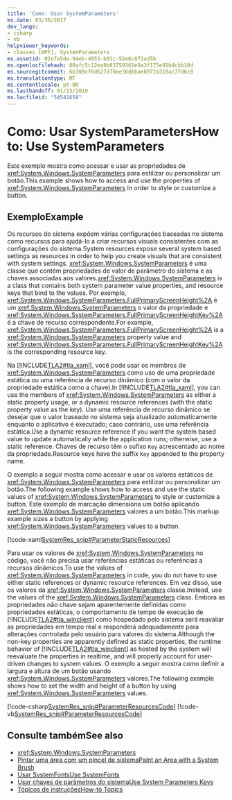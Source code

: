 ```yaml
---
title: 'Como: Usar SystemParameters'
ms.date: 03/30/2017
dev_langs:
- csharp
- vb
helpviewer_keywords:
- classes [WPF], SystemParameters
ms.assetid: 02e7a5de-94eb-4953-b91c-52e6c872ad5b
ms.openlocfilehash: 00afc5c12ea9b83759361e9a3f175e91b4cbb10d
ms.sourcegitcommit: 6b308cf6d627d78ee36dbbae8972a310ac7fd6c8
ms.translationtype: MT
ms.contentlocale: pt-BR
ms.lasthandoff: 01/23/2019
ms.locfileid: "54541658"
---
```

# <a name="how-to-use-systemparameters"></a><span data-ttu-id="3b932-102">Como: Usar SystemParameters</span><span class="sxs-lookup"><span data-stu-id="3b932-102">How to: Use SystemParameters</span></span>
<span data-ttu-id="3b932-103">Este exemplo mostra como acessar e usar as propriedades de <xref:System.Windows.SystemParameters> para estilizar ou personalizar um botão.</span><span class="sxs-lookup"><span data-stu-id="3b932-103">This example shows how to access and use the properties of <xref:System.Windows.SystemParameters> in order to style or customize a button.</span></span>  
  
## <a name="example"></a><span data-ttu-id="3b932-104">Exemplo</span><span class="sxs-lookup"><span data-stu-id="3b932-104">Example</span></span>  
 <span data-ttu-id="3b932-105">Os recursos do sistema expõem várias configurações baseadas no sistema como recursos para ajudá-lo a criar recursos visuais consistentes com as configurações do sistema.</span><span class="sxs-lookup"><span data-stu-id="3b932-105">System resources expose several system based settings as resources in order to help you create visuals that are consistent with system settings.</span></span> <span data-ttu-id="3b932-106"><xref:System.Windows.SystemParameters> é uma classe que contém propriedades de valor de parâmetro do sistema e as chaves associadas aos valores.</span><span class="sxs-lookup"><span data-stu-id="3b932-106"><xref:System.Windows.SystemParameters> is a class that contains both system parameter value properties, and resource keys that bind to the values.</span></span> <span data-ttu-id="3b932-107">Por exemplo, <xref:System.Windows.SystemParameters.FullPrimaryScreenHeight%2A> é um <xref:System.Windows.SystemParameters> o valor da propriedade e <xref:System.Windows.SystemParameters.FullPrimaryScreenHeightKey%2A> é a chave de recurso correspondente.</span><span class="sxs-lookup"><span data-stu-id="3b932-107">For example, <xref:System.Windows.SystemParameters.FullPrimaryScreenHeight%2A> is a <xref:System.Windows.SystemParameters> property value and <xref:System.Windows.SystemParameters.FullPrimaryScreenHeightKey%2A> is the corresponding resource key.</span></span>  
  
 <span data-ttu-id="3b932-108">Na [!INCLUDE[TLA2#tla_xaml](../../../../includes/tla2sharptla-xaml-md.md)], você pode usar os membros de <xref:System.Windows.SystemParameters> como uso de uma propriedade estática ou uma referência de recurso dinâmico (com o valor da propriedade estática como a chave).</span><span class="sxs-lookup"><span data-stu-id="3b932-108">In [!INCLUDE[TLA2#tla_xaml](../../../../includes/tla2sharptla-xaml-md.md)], you can use the members of <xref:System.Windows.SystemParameters> as either a static property usage, or a dynamic resource references (with the static property value as the key).</span></span> <span data-ttu-id="3b932-109">Use uma referência de recurso dinâmico se desejar que o valor baseado no sistema seja atualizado automaticamente enquanto o aplicativo é executado; caso contrário, use uma referência estática.</span><span class="sxs-lookup"><span data-stu-id="3b932-109">Use a dynamic resource reference if you want the system based value to update automatically while the application runs; otherwise, use a static reference.</span></span> <span data-ttu-id="3b932-110">Chaves de recurso têm o sufixo `Key` acrescentado ao nome da propriedade.</span><span class="sxs-lookup"><span data-stu-id="3b932-110">Resource keys have the suffix `Key` appended to the property name.</span></span>  
  
 <span data-ttu-id="3b932-111">O exemplo a seguir mostra como acessar e usar os valores estáticos de <xref:System.Windows.SystemParameters> para estilizar ou personalizar um botão.</span><span class="sxs-lookup"><span data-stu-id="3b932-111">The following example shows how to access and use the static values of <xref:System.Windows.SystemParameters> to style or customize a button.</span></span> <span data-ttu-id="3b932-112">Este exemplo de marcação dimensiona um botão aplicando <xref:System.Windows.SystemParameters> valores a um botão.</span><span class="sxs-lookup"><span data-stu-id="3b932-112">This markup example sizes a button by applying <xref:System.Windows.SystemParameters> values to a button.</span></span>  
  
 [!code-xaml[SystemRes_snip#ParameterStaticResources](../../../../samples/snippets/csharp/VS_Snippets_Wpf/SystemRes_snip/CSharp/Pane1.xaml#parameterstaticresources)]  
  
 <span data-ttu-id="3b932-113">Para usar os valores de <xref:System.Windows.SystemParameters> no código, você não precisa usar referências estáticas ou referências a recursos dinâmicos.</span><span class="sxs-lookup"><span data-stu-id="3b932-113">To use the values of <xref:System.Windows.SystemParameters> in code, you do not have to use either static references or dynamic resource references.</span></span> <span data-ttu-id="3b932-114">Em vez disso, use os valores da <xref:System.Windows.SystemParameters> classe.</span><span class="sxs-lookup"><span data-stu-id="3b932-114">Instead, use the values of the <xref:System.Windows.SystemParameters> class.</span></span> <span data-ttu-id="3b932-115">Embora as propriedades não chave sejam aparentemente definidas como propriedades estáticas, o comportamento de tempo de execução de [!INCLUDE[TLA2#tla_winclient](../../../../includes/tla2sharptla-winclient-md.md)] como hospedado pelo sistema será reavaliar as propriedades em tempo real e responderá adequadamente para alterações controlada pelo usuário para valores do sistema.</span><span class="sxs-lookup"><span data-stu-id="3b932-115">Although the non-key properties are apparently defined as static properties, the runtime behavior of [!INCLUDE[TLA2#tla_winclient](../../../../includes/tla2sharptla-winclient-md.md)] as hosted by the system will reevaluate the properties in realtime, and will properly account for user-driven changes to system values.</span></span> <span data-ttu-id="3b932-116">O exemplo a seguir mostra como definir a largura e altura de um botão usando <xref:System.Windows.SystemParameters> valores.</span><span class="sxs-lookup"><span data-stu-id="3b932-116">The following example shows how to set the width and height of a button by using <xref:System.Windows.SystemParameters> values.</span></span>  
  
 [!code-csharp[SystemRes_snip#ParameterResourcesCode](../../../../samples/snippets/csharp/VS_Snippets_Wpf/SystemRes_snip/CSharp/Pane1.xaml.cs#parameterresourcescode)]
 [!code-vb[SystemRes_snip#ParameterResourcesCode](../../../../samples/snippets/visualbasic/VS_Snippets_Wpf/SystemRes_snip/VisualBasic/Pane1.xaml.vb#parameterresourcescode)]  
  
## <a name="see-also"></a><span data-ttu-id="3b932-117">Consulte também</span><span class="sxs-lookup"><span data-stu-id="3b932-117">See also</span></span>
- <xref:System.Windows.SystemParameters>
- [<span data-ttu-id="3b932-118">Pintar uma área com um pincel de sistema</span><span class="sxs-lookup"><span data-stu-id="3b932-118">Paint an Area with a System Brush</span></span>](../../../../docs/framework/wpf/graphics-multimedia/how-to-paint-an-area-with-a-system-brush.md)
- [<span data-ttu-id="3b932-119">Usar SystemFonts</span><span class="sxs-lookup"><span data-stu-id="3b932-119">Use SystemFonts</span></span>](../../../../docs/framework/wpf/advanced/how-to-use-systemfonts.md)
- [<span data-ttu-id="3b932-120">Usar chaves de parâmetros do sistema</span><span class="sxs-lookup"><span data-stu-id="3b932-120">Use System Parameters Keys</span></span>](../../../../docs/framework/wpf/advanced/how-to-use-system-parameters-keys.md)
- [<span data-ttu-id="3b932-121">Tópicos de instruções</span><span class="sxs-lookup"><span data-stu-id="3b932-121">How-to Topics</span></span>](../../../../docs/framework/wpf/advanced/resources-how-to-topics.md)

